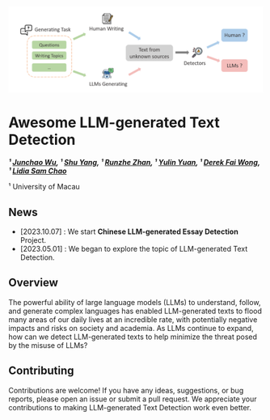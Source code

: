 <div align="center">
  <img src="cover.png" alt="Logo" width="800">
</div>

# Awesome LLM-generated Text Detection

<!-- **Authors:** -->

**_¹ [Junchao Wu](https://github.com/junchaoIU), ¹ [Shu Yang](https://github.com/shuyhere), ¹ [Runzhe Zhan](https://runzhe.me/), ¹ [Yulin Yuan](https://fah.um.edu.mo/yulin-yuan/), ¹ [Derek Fai Wong](https://www.fst.um.edu.mo/personal/derek-wong/), ¹ [Lidia Sam Chao]()_**


<!-- **Affiliations:** -->

¹ University of Macau

## News
* [2023.10.07] : We start **Chinese LLM-generated Essay Detection** Project.
* [2023.05.01] : We began to explore the topic of LLM-generated Text Detection.

## Overview
The powerful ability of large language models (LLMs) to understand, follow, and generate complex languages has enabled LLM-generated texts to flood many areas of our daily lives at an incredible rate, with potentially negative impacts and risks on society and academia. As LLMs continue to expand, how can we detect LLM-generated texts to help minimize the threat posed by the misuse of LLMs?



## Contributing
Contributions are welcome! If you have any ideas, suggestions, or bug reports, please open an issue or submit a pull request. We appreciate your contributions to making LLM-generated Text Detection work even better.


